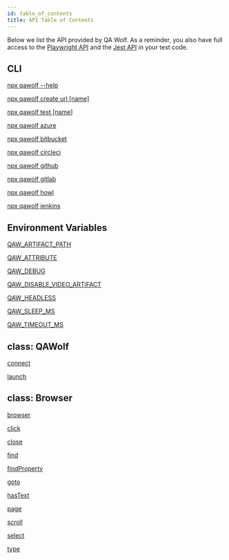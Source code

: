 ```yaml
---
id: table_of_contents
title: API Table of Contents
---
```


Below we list the API provided by QA Wolf. As a reminder, you also have full access to the [Playwright API](https://github.com/microsoft/playwright/blob/master/docs/api.md) and the [Jest API](https://jestjs.io/docs/en/expect) in your test code.

## CLI

[npx qawolf --help](cli#npx-qawolf---help)

[npx qawolf create url [name]](cli#npx-qawolf-create-url-name)

[npx qawolf test [name]](cli#npx-qawolf-test-name)

[npx qawolf azure](cli#npx-qawolf-azure)

[npx qawolf bitbucket](cli#npx-qawolf-bitbucket)

[npx qawolf circleci](cli#npx-qawolf-circleci)

[npx qawolf github](cli#npx-qawolf-github)

[npx qawolf gitlab](cli#npx-qawolf-gitlab)

[npx qawolf howl](cli#npx-qawolf-howl)

[npx qawolf jenkins](cli#npx-qawolf-jenkins)

## Environment Variables

[QAW_ARTIFACT_PATH](environment_variables#qaw_artifact_path)

[QAW_ATTRIBUTE](environment_variables#qaw_attribute)

[QAW_DEBUG](environment_variables#qaw_debug)

[QAW_DISABLE_VIDEO_ARTIFACT](environment_variables#qaw_disable_video_artifact)

[QAW_HEADLESS](environment_variables#qaw_headless)

[QAW_SLEEP_MS](environment_variables#qaw_sleep_ms)

[QAW_TIMEOUT_MS](environment_variables#qaw_timeout_ms)

## class: QAWolf

[connect](qawolf/conncect)

[launch](qawolf/launch)

## class: Browser

[browser](browser/browser)

[click](browser/click)

[close](browser/close)

[find](browser/find)

[findProperty](browser/find_property)

[goto](browser/goto)

[hasText](browser/has_text)

[page](browser/page)

[scroll](browser/scroll)

[select](browser/select)

[type](browser/type)
